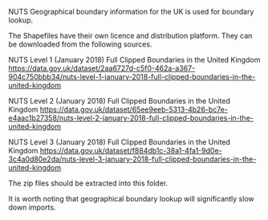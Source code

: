 NUTS Geographical boundary information for the UK is used for boundary lookup.

The Shapefiles have their own licence and distribution platform. They can be downloaded from the following sources.

NUTS Level 1 (January 2018) Full Clipped Boundaries in the United Kingdom
https://data.gov.uk/dataset/2aa6727d-c5f0-462a-a367-904c750bbb34/nuts-level-1-january-2018-full-clipped-boundaries-in-the-united-kingdom

NUTS Level 2 (January 2018) Full Clipped Boundaries in the United Kingdom
https://data.gov.uk/dataset/65ee9eeb-5313-4b26-bc7e-e4aac1b27358/nuts-level-2-january-2018-full-clipped-boundaries-in-the-united-kingdom

NUTS Level 3 (January 2018) Full Clipped Boundaries in the United Kingdom
https://data.gov.uk/dataset/f884db1c-38a1-4fa1-9d0e-3c4a0d80e2da/nuts-level-3-january-2018-full-clipped-boundaries-in-the-united-kingdom

The zip files should be extracted into this folder.

It is worth noting that geographical boundary lookup will significantly slow down imports.
